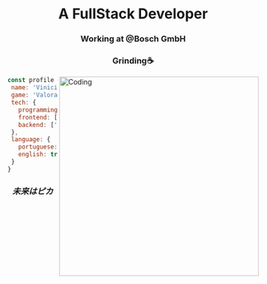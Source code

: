 <h1 align="center">A FullStack Developer</h3>

<div align="center">
  
  <h3> Working at @Bosch GmbH </h2>
  <h3> Grinding☕ </h2>
  
</div>
<div >
  <p>  <img alt="Coding" align="right" width="400" src="https://media1.giphy.com/media/5Z679ITUbZTodxmd9d/giphy.gif?cid=ecf05e47cfel3jp1rpqvmwyp1myf94hwaxtappeznm4qmy2s&rid=giphy.gif&ct=g"></p>

</div>
 

 ```javascript
const profile = {
  name: 'Vinicius Prates',
  game: 'Valorant',
  tech: {
    programming: ['TS' , 'JS'],
    frontend: ['React', 'Tailwindcss', 'SCSS'],
    backend: ['Node', 'TRPC', 'Express', 'Prisma']
  },
  language: {
    portuguese: true,
    english: true,
  }
}
```

<div align="center">
  <h3 text="center"><i>未来はピカ</i></h3>
</div>
  



